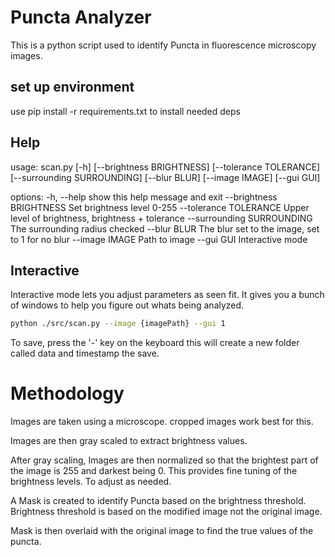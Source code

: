 # Puncta Analyzer

This is a python script used to identify Puncta in fluorescence microscopy images.

## set up environment

use pip install -r requirements.txt
to install needed deps

## Help

usage: scan.py [-h] [--brightness BRIGHTNESS] [--tolerance TOLERANCE] [--surrounding SURROUNDING] [--blur BLUR] [--image IMAGE] [--gui GUI]

options:
-h, --help show this help message and exit
--brightness BRIGHTNESS
Set brightness level 0-255
--tolerance TOLERANCE
Upper level of brightness, brightness + tolerance
--surrounding SURROUNDING
The surrounding radius checked
--blur BLUR The blur set to the image, set to 1 for no blur
--image IMAGE Path to image
--gui GUI Interactive mode

## Interactive

Interactive mode lets you adjust parameters as seen fit. It gives you a bunch of windows to help you figure out whats being analyzed.

```sh
python ./src/scan.py --image {imagePath} --gui 1
```

To save, press the '-' key on the keyboard this will create a new folder called data and timestamp the save.

# Methodology

Images are taken using a microscope. cropped images work best for this.

Images are then gray scaled to extract brightness values.

After gray scaling, Images are then normalized so that the brightest part of the image is 255 and darkest being 0.
This provides fine tuning of the brightness levels. To adjust as needed.

A Mask is created to identify Puncta based on the brightness threshold. Brightness threshold is based on the modified image not the original image.

Mask is then overlaid with the original image to find the true values of the puncta.

